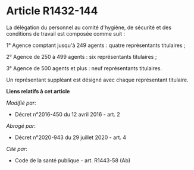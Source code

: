 # Article R1432-144

La délégation du personnel au comité d'hygiène, de sécurité et des conditions de travail est composée comme suit : 

1° Agence comptant jusqu'à 249 agents : quatre représentants titulaires ;

2° Agence de 250 à 499 agents : six représentants titulaires ;

3° Agence de 500 agents et plus : neuf représentants titulaires. 

Un représentant suppléant est désigné avec chaque représentant titulaire.

**Liens relatifs à cet article**

_Modifié par_:

  - Décret n°2016-450 du 12 avril 2016 - art. 2

_Abrogé par_:

  - Décret n°2020-943 du 29 juillet 2020 - art. 4

_Cité par_:

  - Code de la santé publique - art. R1443-58 (Ab)
